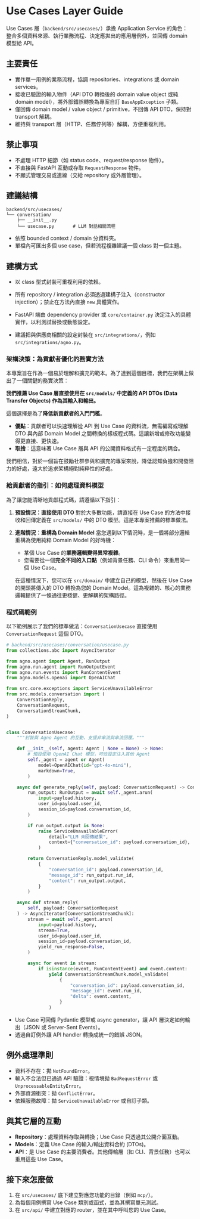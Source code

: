 # Use Cases Layer Guide

Use Cases 層（`backend/src/usecases/`）承擔 Application Service 的角色：
整合多個資料來源、執行業務流程、決定應拋出的應用層例外，並回傳 domain 模型給 API。

## 主要責任
- 實作單一用例的業務流程，協調 repositories、integrations 或 domain services。
- 接收已驗證的輸入物件（API DTO 轉換後的 domain value object 或純 domain model），將外部錯誤轉換為專案自訂 `BaseAppException` 子類。
- 僅回傳 domain model / value object / primitive，不回傳 API DTO，保持對 transport 解耦。
- 維持與 transport 層（HTTP、任務佇列等）解耦，方便重複利用。

## 禁止事項
- 不處理 HTTP 細節（如 status code、request/response 物件）。
- 不直接與 FastAPI 互動或存取 `Request`/`Response` 物件。
- 不顯式管理交易或連線（交給 repository 或外層管理）。

## 建議結構
```
backend/src/usecases/
└── conversation/
    ├── __init__.py
    └── usecase.py       # LLM 對話相關流程
```
- 依照 bounded context / domain 分資料夾。
- 單檔內可匯出多個 use case，但若流程複雜建議一個 class 對一個主題。

## 建構方式
- 以 class 型式封裝可重複利用的依賴。
- 所有 repository / integration 必須透過建構子注入（constructor injection）；禁止在方法內直接 `new` 具體實作。
- FastAPI 端由 dependency provider 或 `core/container.py` 決定注入的具體實作，以利測試替換或動態設定。

- 建議把與供應商相關的設定封裝在 `src/integrations/`，例如 `src/integrations/agno.py`。

### 架構決策：為貢獻者優化的務實方法

本專案旨在作為一個易於理解和擴充的範本。為了達到這個目標，我們在架構上做出了一個關鍵的務實決策：

**我們推薦 Use Case 層直接使用在 `src/models/` 中定義的 API DTOs (Data Transfer Objects) 作為其輸入和輸出。**

這個選擇是為了**降低新貢獻者的入門門檻**。

- **優點**：貢獻者可以快速理解從 API 到 Use Case 的資料流，無需編寫或理解 DTO 與內部 Domain Model 之間轉換的樣板程式碼。這讓新增或修改功能變得更直接、更快速。
- **取捨**：這意味著 Use Case 層與 API 的公開資料格式有一定程度的耦合。

我們相信，對於一個旨在鼓勵社群參與和擴充的專案來說，降低認知負擔和開發阻力的好處，遠大於追求架構絕對純粹性的好處。

### 給貢獻者的指引：如何處理資料模型

為了讓您能清晰地貢獻程式碼，請遵循以下指引：

1.  **預設情況：直接使用 DTO**
    對於大多數功能，請直接在 Use Case 的方法中接收和回傳定義在 `src/models/` 中的 DTO 模型。這是本專案推薦的標準做法。

2.  **進階情況：重構為 Domain Model**
    當您遇到以下情況時，是一個將部分邏輯重構為使用純粹 Domain Model 的好時機：
    - 某個 Use Case 的**業務邏輯變得異常複雜**。
    - 您需要從一個**完全不同的入口點**（例如背景任務、CLI 命令）來重用同一個 Use Case。

    在這種情況下，您可以在 `src/domain/` 中建立自己的模型，然後在 Use Case 的開頭將傳入的 DTO 轉換為您的 Domain Model。這為複雜的、核心的業務邏輯提供了一條通往更穩健、更解耦的架構路徑。

### 程式碼範例

以下範例展示了我們的標準做法：`ConversationUsecase` 直接使用 `ConversationRequest` 這個 DTO。

```python
# backend/src/usecases/conversation/usecase.py
from collections.abc import AsyncIterator

from agno.agent import Agent, RunOutput
from agno.run.agent import RunOutputEvent
from agno.run.events import RunContentEvent
from agno.models.openai import OpenAIChat

from src.core.exceptions import ServiceUnavailableError
from src.models.conversation import (
    ConversationReply,
    ConversationRequest,
    ConversationStreamChunk,
)


class ConversationUsecase:
    """封裝與 Agno Agent 的互動，支援非串流與串流回覆。"""

    def __init__(self, agent: Agent | None = None) -> None:
        # 預設使用 OpenAI Chat 模型，可依設定注入其他 Agent
        self._agent = agent or Agent(
            model=OpenAIChat(id="gpt-4o-mini"),
            markdown=True,
        )

    async def generate_reply(self, payload: ConversationRequest) -> ConversationReply:
        run_output: RunOutput = await self._agent.arun(
            input=payload.history,
            user_id=payload.user_id,
            session_id=payload.conversation_id,
        )

        if run_output.output is None:
            raise ServiceUnavailableError(
                detail="LLM 未回傳結果",
                context={"conversation_id": payload.conversation_id},
            )

        return ConversationReply.model_validate(
            {
                "conversation_id": payload.conversation_id,
                "message_id": run_output.run_id,
                "content": run_output.output,
            }
        )

    async def stream_reply(
        self, payload: ConversationRequest
    ) -> AsyncIterator[ConversationStreamChunk]:
        stream = await self._agent.arun(
            input=payload.history,
            stream=True,
            user_id=payload.user_id,
            session_id=payload.conversation_id,
            yield_run_response=False,
        )

        async for event in stream:
            if isinstance(event, RunContentEvent) and event.content:
                yield ConversationStreamChunk.model_validate(
                    {
                        "conversation_id": payload.conversation_id,
                        "message_id": event.run_id,
                        "delta": event.content,
                    }
                )
```
- Use Case 可回傳 Pydantic 模型或 async generator，讓 API 層決定如何輸出（JSON 或 Server-Sent Events）。
- 透過自訂例外讓 API handler 轉換成統一的錯誤 JSON。

## 例外處理準則
- 資料不存在：拋 `NotFoundError`。
- 輸入不合法但已通過 API 驗證：視情境拋 `BadRequestError` 或 `UnprocessableEntityError`。
- 外部資源衝突：拋 `ConflictError`。
- 依賴服務故障：拋 `ServiceUnavailableError` 或自訂子類。

## 與其它層的互動
- **Repository**：處理資料存取與轉換；Use Case 只透過其公開介面互動。
- **Models**：定義 Use Case 的輸入/輸出資料合約 (DTOs)。
- **API**：是 Use Case 的主要消費者。其他傳輸層（如 CLI、背景任務）也可以重用這些 Use Case。

## 接下來怎麼做
1. 在 `src/usecases/` 底下建立對應您功能的目錄（例如 `mcp/`）。
2. 為每個用例撰寫 Use Case 類別或函式，並為其撰寫單元測試。
3. 在 `src/api/` 中建立對應的 router，並在其中呼叫您的 Use Case。
